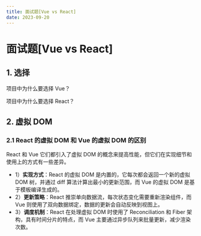 ```yaml
---
title: 面试题[Vue vs React]
date: 2023-09-20
---
```


# 面试题[Vue vs React]



## 1. 选择

项目中为什么要选择 Vue？

项目中为什么要选择 React？



## 2. 虚拟 DOM

### 2.1 React 的虚拟 DOM 和 Vue 的虚拟 DOM 的区别

React 和 Vue 它们都引入了虚拟 DOM 的概念来提高性能，但它们在实现细节和使用上的方式有一些差异。

- 1）**实现方式**：React 的虚拟 DOM 是内置的，它每次都会返回一个新的虚拟 DOM 树，并通过 diff 算法计算出最小的更新范围，而 Vue 的虚拟 DOM 是基于模板编译生成的。
- 2）**更新策略**：React 推崇单向数据流，每次状态变化需要重新渲染组件，而 Vue 则使用了双向数据绑定，数据的更新会自动反映到视图上。
- 3）**调度机制**：React 在处理虚拟 DOM 时使用了 Reconciliation 和 Fiber 架构，具有时间分片的特点，而 Vue 主要通过异步队列来批量更新，减少渲染次数。



